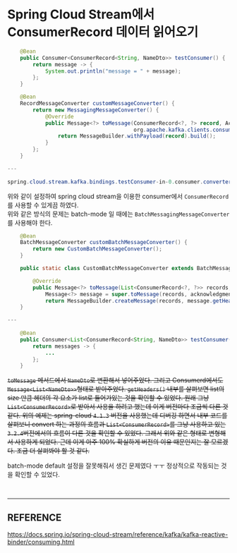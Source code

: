 # Spring Cloud Stream에서 ConsumerRecord 데이터 읽어오기

```java
    @Bean
    public Consumer<ConsumerRecord<String, NameDto>> testConsumer() {
        return message -> {
            System.out.println("message = " + message);
        };
    }

    @Bean
    RecordMessageConverter customMessageConverter() {
        return new MessagingMessageConverter() {
            @Override
            public Message<?> toMessage(ConsumerRecord<?, ?> record, Acknowledgment acknowledgment,
                                        org.apache.kafka.clients.consumer.Consumer<?, ?> consumer, Type payloadType) {
                return MessageBuilder.withPayload(record).build();
            }
        };
    }

---
  
spring.cloud.stream.kafka.bindings.testConsumer-in-0.consumer.converter-bean-name: customMessageConverter
```

위와 같이 설정하여 spring cloud stream을 이용한 consumer에서 ``ConsumerRecord``를 사용할 수 있게끔 하였다.  
위와 같은 방식의 문제는 batch-mode 일 때에는 ``BatchMessagingMessageConverter``를 사용해야 한다.  

```java
    @Bean
    BatchMessageConverter customBatchMessageConverter() {
        return new CustomBatchMessageConverter();
    }

    public static class CustomBatchMessageConverter extends BatchMessagingMessageConverter {

        @Override
        public Message<?> toMessage(List<ConsumerRecord<?, ?>> records, @Nullable Acknowledgment acknowledgment, org.apache.kafka.clients.consumer.Consumer<?, ?> consumer, Type type) {
            Message<?> message = super.toMessage(records, acknowledgment, consumer, type);
            return MessageBuilder.createMessage(records, message.getHeaders());
    }

---
  
    @Bean
    public Consumer<List<ConsumerRecord<String, NameDto>> testConsumer() {
        return messages -> {
            ...
        };
    }
```

~~``toMessage`` 메서드에서 ``NameDto``로 변환해서 넣어주었다. 그리고 Consumerd에서도 ``Message<List<NameDto>>``형태로 받아주었다. ``getHeaders()`` 내부를 살펴보면 list의 size 만큼 헤더의 각 요소가 list로 들어가있는 것을 확인할 수 있었다. 원래 그냥 ``List<ConsumerRecord>``로 받아서 사용을 하려고 했는데 이게 버전마다 조금씩 다른 것 같다. 위의 예제는 spring-cloud ``4.1.3`` 버전을 사용했는데 디버깅 하면서 내부 코드를 살펴보니 convert 하는 과정의 흐름과 ``List<ConsumerRecord>``를 그냥 사용하고 있는 ``3.2.4``버전에서의 흐름이 다른 것을 확인할 수 있었다. 그래서 위와 같은 형태로 변형해서 사용하게 되었다. 근데 이게 아주 100% 확실하게 버전의 이유 때문인지는 잘 모르겠다. 조금 더 살펴봐야 할 것 같다.~~

batch-mode default 설정을 잘못해줘서 생긴 문제였다 ㅜㅜ 정상적으로 작동되는 것을 확인할 수 있었다.

<br/>

---

## REFERENCE

https://docs.spring.io/spring-cloud-stream/reference/kafka/kafka-reactive-binder/consuming.html

